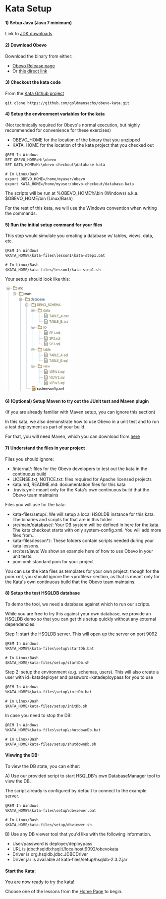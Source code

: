 <!--

    Copyright 2017 Goldman Sachs.
    Licensed under the Apache License, Version 2.0 (the "License");
    you may not use this file except in compliance with the License.
    You may obtain a copy of the License at

        http://www.apache.org/licenses/LICENSE-2.0

    Unless required by applicable law or agreed to in writing,
    software distributed under the License is distributed on an
    "AS IS" BASIS, WITHOUT WARRANTIES OR CONDITIONS OF ANY
    KIND, either express or implied.  See the License for the
    specific language governing permissions and limitations
    under the License.

-->

# Kata Setup


#### 1) Setup Java (Java 7 minimum)

Link to [JDK downloads](http://www.oracle.com/technetwork/java/javase/overview/java8-2100321.html)


#### 2) Download Obevo
Download the binary from either:
* [Obevo Release page](https://github.com/goldmansachs/obevo/releases/latest)
* Or [this direct link](https://github.com/goldmansachs/obevo/releases/download/6.1.0/obevo-cli-6.1.0-dist.zip)


#### 3) Checkout the kata code
From the [Kata Github project](https://github.com/goldmansachs/obevo-kata)

```
git clone https://github.com/goldmansachs/obevo-kata.git
```


#### 4) Setup the environment variables for the kata
(Not technically required for Obevo's normal execution, but highly recommended for convenience for these exercises)

* OBEVO_HOME for the location of the binary that you unzipped
* KATA_HOME for the location of the kata project that you checked out

```
@REM In Windows
SET OBEVO_HOME=H:\obevo
SET KATA_HOME=H:\obevo-checkout\database-kata
```

```
# In Linux/Bash
export OBEVO_HOME=/home/myuser/obevo
export KATA_HOME=/home/myuser/obevo-checkout/database-kata
```


The scripts will be run at %OBEVO_HOME%\bin (Windows) a.k.a. $OBEVO_HOME/bin (Linux/Bash)

For the rest of this kata, we will use the Windows convention when writing the commands.


#### 5) Run the initial setup command for your files
This step would simulate you creating a database w/ tables, views, data, etc.

```
@REM In Windows
%KATA_HOME%\kata-files\lesson1\kata-step1.bat
```

```
# In Linux/Bash
$KATA_HOME/kata-files/lesson1/kata-step1.sh
```

Your setup should look like this:

![](db-kata-file-setup.jpg)


#### 6) (Optional) Setup Maven to try out the JUnit test and Maven plugin
(If you are already familiar with Maven setup, you can ignore this section)

In this kata, we also demonstrate how to use Obevo in a unit test and to run a test deployment as part of your build.

For that, you will need Maven, which you can download from [here](https://archive.apache.org/dist/maven/maven-3/3.5.0/binaries/apache-maven-3.5.0-bin.zip)


#### 7) Understand the files in your project
Files you should ignore:
* /internal/:  files for the Obevo developers to test out the kata in the continuous build
* LICENSE.txt, NOTICE.txt: files required for Apache licensed projects
* kata.md, README.md: documentation files for this kata
* .travis.yml: meant only for the Kata's own continuous build that the Obevo team maintains

Files you will use for the kata:
* kata-files/setup/: We will setup a local HSQLDB instance for this kata. The binaries and scripts for that are in this folder
* src/main/database/: Your DB system will be defined in here for the kata. The kata checkout starts with only system-config.xml. You will add more files from...
* kata-files/lesson*/: These folders contain scripts needed during your kata lessons.
* src/test/java: We show an example here of how to use Obevo in your unit tests.
* pom.xml: standard pom for your project

You can use the kata files as templates for your own project; though for the pom.xml, you should ignore the &lt;profiles&gt;
section, as that is meant only for the Kata's own continuous build that the Obevo team maintains.


#### 8) Setup the test HSQLDB database

To demo the tool, we need a database against which to run our scripts.

While you are free to try this against your own database, we provide an HSQLDB demo so that you can get this setup quickly without any external dependencies.


Step 1: start the HSQLDB server. This will open up the server on port 9092

```
@REM In Windows
%KATA_HOME%\kata-files\setup\startDb.bat
```

```
# In Linux/Bash
$KATA_HOME/kata-files/setup/startDb.sh
```

Step 2: setup the environment (e.g. schemas, users). This will also create a user with id=katadeployer and
password=katadeploypass for you to use

```
@REM In Windows
%KATA_HOME%\kata-files\setup\initDb.bat
```

```
# In Linux/Bash
$KATA_HOME/kata-files/setup/initDb.sh
```

In case you need to stop the DB:

```
@REM In Windows
%KATA_HOME%\kata-files\setup\shutdownDb.bat
```

```
# In Linux/Bash
$KATA_HOME/kata-files/setup/shutdownDb.sh
```


#### Viewing the DB:
To view the DB state, you can either:

A) Use our provided script to start HSQLDB's own DatabaseManager tool to view the DB.

The script already is configured by default to connect to the example server.

```
@REM In Windows
%KATA_HOME%\kata-files\setup\dbviewer.bat
```

```
# In Linux/Bash
$KATA_HOME/kata-files/setup/dbviewer.sh
```

B) Use any DB viewer tool that you'd like with the following information.

* User/password is deployer/deploypass
* URL is jdbc:hsqldb:hsql://localhost:9092/obevokata
* Driver is org.hsqldb.jdbc.JDBCDriver
* Driver jar is available at kata-files/setup/hsqldb-2.3.2.jar



#### Start the Kata:

You are now ready to try the kata!

Choose one of the lessons from the [Home Page](/README.md) to begin.
